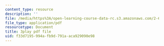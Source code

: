 ```yaml
---
content_type: resource
description: ''
file: /media/https%3A/open-learning-course-data-rc.s3.amazonaws.com/2-627-fundamentals-of-photovoltaics-fall-2013/f33d7195994afb9d791aaca929090e98_hewgCK5oZAo.pdf
file_type: application/pdf
resourcetype: Document
title: 3play pdf file
uid: f33d7195-994a-fb9d-791a-aca929090e98
---
```

